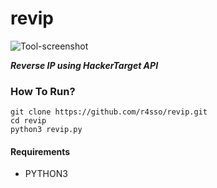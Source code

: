 # revip
![Tool-screenshot](https://github.com/r4sso/gallery/blob/main/a.png)

***Reverse IP using HackerTarget API***

### How To Run?
```
git clone https://github.com/r4sso/revip.git   
cd revip
python3 revip.py
```

#### Requirements
- PYTHON3
